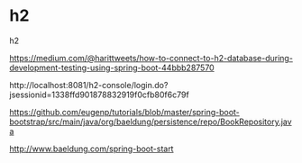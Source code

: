 # h2
h2

https://medium.com/@harittweets/how-to-connect-to-h2-database-during-development-testing-using-spring-boot-44bbb287570


http://localhost:8081/h2-console/login.do?jsessionid=1338ffd901878832919f0cfb80f6c79f

https://github.com/eugenp/tutorials/blob/master/spring-boot-bootstrap/src/main/java/org/baeldung/persistence/repo/BookRepository.java


http://www.baeldung.com/spring-boot-start